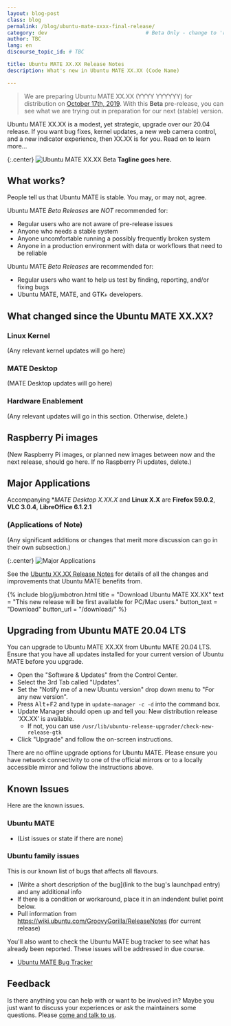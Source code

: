 ```yaml
---
layout: blog-post
class: blog
permalink: /blog/ubuntu-mate-xxxx-final-release/
category: dev                                # Beta Only - change to 'release'
author: TBC
lang: en
discourse_topic_id: # TBC

title: Ubuntu MATE XX.XX Release Notes
description: What's new in Ubuntu MATE XX.XX (Code Name)

---
```


<!--- Beta Only - Remove for final release --->

> We are preparing Ubuntu MATE XX.XX (YYYY YYYYYY) for distribution on
[October 17th, 2019](https://wiki.ubuntu.com/YYYYYY/ReleaseSchedule).
With this **Beta** pre-release, you can see what we are trying out in
preparation for our next (stable) version.

<!--- End of Beta Only --->


Ubuntu MATE XX.XX is a modest, yet strategic, upgrade over our 20.04
release. If you want bug fixes, kernel updates, a new web camera control,
and a new indicator experience, then XX.XX is for you. Read on to learn more...

{:.center}
![Ubuntu MATE XX.XX Beta](/images/blog/eoan/eoan-ermine-desktop.png)
**Tagline goes here.**


<!--- Beta Only - Remove for final release --->

## What works?

People tell us that Ubuntu MATE is stable. You may, or may not, agree.

Ubuntu MATE *Beta Releases* are *NOT* recommended for:

  * Regular users who are not aware of pre-release issues
  * Anyone who needs a stable system
  * Anyone uncomfortable running a possibly frequently broken system
  * Anyone in a production environment with data or workflows that need to be reliable

Ubuntu MATE *Beta Releases* are recommended for:

  * Regular users who want to help us test by finding, reporting, and/or fixing bugs
  * Ubuntu MATE, MATE, and GTK+ developers.

<!--- End of Beta Only --->


## What changed since the Ubuntu MATE XX.XX?


### Linux Kernel

(Any relevant kernel updates will go here)


### MATE Desktop

(MATE Desktop updates will go here)


### Hardware Enablement

(Any relevant updates will go in this section. Otherwise, delete.)


## Raspberry Pi images

(New Raspberry Pi images, or planned new images between now and the next
release, should go here. If no Raspberry Pi updates, delete.)


## Major Applications

Accompanying **MATE Desktop X.XX.X* and **Linux X.X** are **Firefox
59.0.2**, **VLC 3.0.4**, **LibreOffice 6.1.2.1**


### (Applications of Note)

(Any significant additions or changes that merit more discussion can
go in their own subsection.)


{:.center}
![Major Applications](/images/blog/cosmic/versions.png)

See the [Ubuntu XX.XX Release Notes](https://wiki.ubuntu.com/GroovyGorilla/ReleaseNotes)
for details of all the changes and improvements that Ubuntu MATE benefits from.

{% include blog/jumbotron.html
    title = "Download Ubuntu MATE XX.XX"
    text = "This new release will be first available for PC/Mac users."
    button_text = "Download"
    button_url = "/download/"
%}


## Upgrading from Ubuntu MATE 20.04 LTS

You can upgrade to Ubuntu MATE XX.XX from Ubuntu MATE 20.04 LTS. Ensure that you
have all updates installed for your current version of Ubuntu MATE before you
upgrade.

  * Open the "Software & Updates" from the Control Center.
  * Select the 3rd Tab called "Updates".
  * Set the "Notify me of a new Ubuntu version" drop down menu to "For any new version".
  * Press <kbd>Alt</kbd>+<kbd>F2</kbd> and type in `update-manager -c -d` into the command box.
  * Update Manager should open up and tell you: New distribution release 'XX.XX' is available.
    * If not, you can use `/usr/lib/ubuntu-release-upgrader/check-new-release-gtk`
  * Click "Upgrade" and follow the on-screen instructions.

There are no offline upgrade options for Ubuntu MATE. Please ensure you have
network connectivity to one of the official mirrors or to a locally accessible
mirror and follow the instructions above.


## Known Issues

Here are the known issues.

### Ubuntu MATE

  * (List issues or state if there are none)

### Ubuntu family issues

This is our known list of bugs that affects all flavours.


  * [Write a short description of the bug](link to the bug's launchpad entry) and any additional info
  * If there is a condition or workaround, place it in an indendent bullet point below.
  * Pull information from https://wiki.ubuntu.com/GroovyGorilla/ReleaseNotes (for current release)


You'll also want to check the Ubuntu MATE bug tracker to see what has already
been reported. These issues will be addressed in due course.

  * [Ubuntu MATE Bug Tracker](https://bugs.launchpad.net/ubuntu-mate)

## Feedback

Is there anything you can help with or want to be involved in? Maybe you just
want to discuss your experiences or ask the maintainers some questions. Please
[come and talk to us](https://ubuntu-mate.community/).
